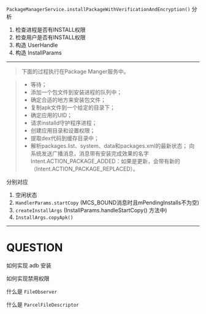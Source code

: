 [category]: android
[keywords]: packagemanager
[source]: http://blog.jobbole.com/67286/
[date]: 2014-12-08

`PackageManagerService.installPackageWithVerificationAndEncryption()` 分析

1. 检查进程是否有INSTALL权限
2. 检查用户是否有INSTALL权限
3. 构造 UserHandle
4. 构造 InstallParams

---

> 下面的过程执行在Package Manger服务中。

> + 等待；
> + 添加一个包文件到安装进程的队列中；
> + 确定合适的地方来安装包文件；
> + 复制apk文件到一个给定的目录下；
> + 确定应用的UID；
> + 请求installd守护程序进程；
> + 创建应用目录和设置权限；
> + 提取dex代码到缓存目录中；
> + 解析packages.list、system、data和packages.xml的最新状态；
> 向系统发送广播消息，消息带有安装完成效果的名字Intent.ACTION_PACKAGE_ADDED：如果是更新，会带有新的（Intent.ACTION_PACKAGE_REPLACED）。

分别对应

1. 空闲状态
2. `HandlerParams.startCopy` (MCS_BOUND消息时且mPendingInstalls不为空)
3. `createInstallArgs` (InstallParams.handleStartCopy() 方法中)
4. `InstallArgs.copyApk()`

---
# QUESTION
如何实现 adb 安装

如何实现禁用权限

什么是 `FileObserver`

什么是 `ParcelFileDescriptor`